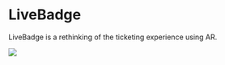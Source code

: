 # LiveBadge

LiveBadge is a rethinking of the ticketing experience using AR.

![](https://i.imgur.com/5vyprnX.jpg)
